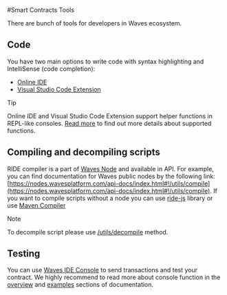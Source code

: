 #Smart Contracts Tools

There are bunch of tools for developers in Waves ecosystem.

## Code
You have two main options to write code with syntax highlighting and IntelliSense (code completion):
 - [Online IDE](https://ide.wavesplatform.com)
 - [Visual Studio Code Extension](../developer-tools/waves-ide.md)

>[!TIP]
> Online IDE and Visual Studio Code Extension support helper functions in REPL-like consoles.
> [Read more]() to find out more details about supported functions.

## Compiling and decompiling scripts
RIDE compiler is a part of [Waves Node](https://github.com/wavesplatform/Waves) and available in API. For example, you can find documentation for Waves public nodes by the following link: [https://nodes.wavesplatform.com/api-docs/index.html#!/utils/compile](https://nodes.wavesplatform.com/api-docs/index.html#!/utils/compile).
If you want to compile scripts without a node you can use [ride-js](https://github.com/wavesplatform/ride-js) library or use [Maven Compiler](../ride-language/maven-compiler.md)

>[!NOTE]
> To decompile script please use [/utils/decompile](https://nodes.wavesplatform.com/api-docs/index.html#!/utils/decompile_1) method.

## Testing
You can use [Waves IDE Console]() to send transactions and test your contract. We highly recommend to read more about console function in the [overview](../waves-console-commands/waves-console-commands.md) and [examples](../waves-console-commands/examples.md) sections of documentation.